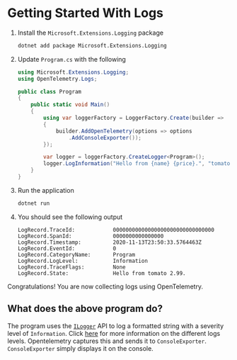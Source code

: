 # Getting Started With Logs

1. Install the `Microsoft.Extensions.Logging` package
    ```sh
    dotnet add package Microsoft.Extensions.Logging
    ```
1. Update `Program.cs` with the following
    ```c#
    using Microsoft.Extensions.Logging;
    using OpenTelemetry.Logs;

    public class Program
    {
        public static void Main()
        {
            using var loggerFactory = LoggerFactory.Create(builder =>
            {
                builder.AddOpenTelemetry(options => options
                    .AddConsoleExporter());
            });

            var logger = loggerFactory.CreateLogger<Program>();
            logger.LogInformation("Hello from {name} {price}.", "tomato", 2.99);
        }
    }
    ```
1. Run the application
    ```sh
    dotnet run
    ```
1. You should see the following output
    ```text
    LogRecord.TraceId:            00000000000000000000000000000000
    LogRecord.SpanId:             0000000000000000
    LogRecord.Timestamp:          2020-11-13T23:50:33.5764463Z
    LogRecord.EventId:            0
    LogRecord.CategoryName:       Program
    LogRecord.LogLevel:           Information
    LogRecord.TraceFlags:         None
    LogRecord.State:              Hello from tomato 2.99.
    ```

Congratulations! You are now collecting logs using OpenTelemetry.

<!-- TODO Can we just import the Program.cs file (skip copyright would be nice too) -->

## What does the above program do?

The program uses the [`ILogger`](https://docs.microsoft.com/dotnet/api/microsoft.extensions.logging.ilogger) API to log a formatted string with a severity level of `Information`. Click
[here](https://docs.microsoft.com/dotnet/api/microsoft.extensions.logging.loglevel)
for more information on the different logs levels. Opentelemetry captures this
and sends it to `ConsoleExporter`. `ConsoleExporter` simply displays it on the
console.
<!-- TODO extract this common explanation of what ConsoleExporter does -->
